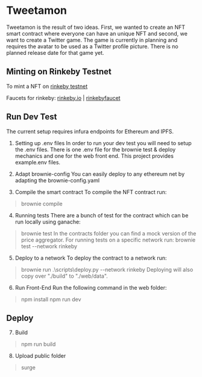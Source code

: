 # Tweetamon
Tweetamon is the result of two ideas. First, we wanted to create an NFT smart contract where everyone can have an unique NFT and second, we want to create a Twitter game.
The game is currently in planning and requires the avatar to be used as a Twitter profile picture. There is no planned release date for that game yet.

## Minting on Rinkeby Testnet
To mint a NFT on [rinkeby testnet](https://tweetamon-rinkeby.surge.sh/)

Faucets for rinkeby:
[rinkeby.io](https://faucet.rinkeby.io/) | [rinkebyfaucet](https://rinkebyfaucet.com/)


## Run Dev Test
The current setup requires infura endpoints for Ethereum and IPFS.

1. Setting up .env files
In order to run your dev test you will need to setup the .env files. There is one .env file for the brownie test & deploy mechanics and one for the web front end. This project provides example.env files.

2. Adapt brownie-config
You can easily deploy to any ethereum net by adapting the brownie-config.yaml

3. Compile the smart contract
To compile the NFT contract run:
> brownie compile

4. Running tests
There are a bunch of test for the contract which can be run locally using ganache:
> brownie test
In the contracts folder you can find a mock version of the price aggregator.
For running tests on a specific network run: 
> brownie test --network rinkeby

5. Deploy to a network
To deploy the contract to a network run:
> brownie run .\scripts\deploy.py --network rinkeby
Deploying will also copy over "./build" to "./web/data".

6. Run Front-End
Run the following command in the web folder:
> npm install
> npm run dev

## Deploy

7. Build
> npm run build

8. Upload public folder
> surge



